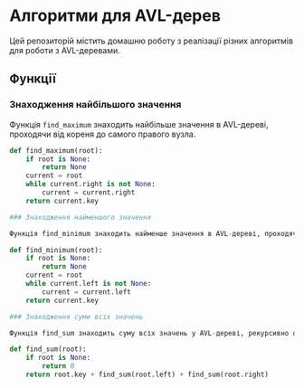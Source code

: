 # Алгоритми для AVL-дерев

Цей репозиторій містить домашню роботу з реалізації різних алгоритмів для роботи з AVL-деревами.

## Функції

### Знаходження найбільшого значення

Функція `find_maximum` знаходить найбільше значення в AVL-дереві, проходячи від кореня до самого правого вузла.

```python
def find_maximum(root):
    if root is None:
        return None
    current = root
    while current.right is not None:
        current = current.right
    return current.key

### Знаходження найменшого значення

Функція find_minimum знаходить найменше значення в AVL-дереві, проходячи від кореня до самого лівого вузла.

def find_minimum(root):
    if root is None:
        return None
    current = root
    while current.left is not None:
        current = current.left
    return current.key

### Знаходження суми всіх значень

Функція find_sum знаходить суму всіх значень у AVL-дереві, рекурсивно обходячи дерево та підсумовуючи всі ключі.

def find_sum(root):
    if root is None:
        return 0
    return root.key + find_sum(root.left) + find_sum(root.right)
